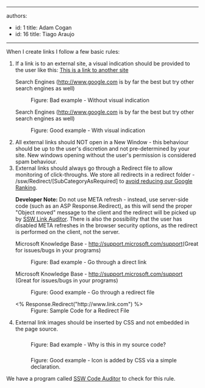 

---
authors:
  - id: 1
    title: Adam Cogan
  - id: 16
    title: Tiago Araujo
---




<span class='intro'> <p>When I create links I follow a few basic rules&#58;
                </p> </span>

<ol><li> If a link is to an external site, a visual indication should be provided to the user like this&#58; 
      <a target="_blank" href="http&#58;//www.ssw.com.au/ssw/Redirect/Microsoft/microsoft.htm">This is a link to another site</a><img title="You are now leaving SSW" src="http&#58;//www.ssw.com.au/ssw/images/external.gif" alt="" style="margin&#58;5px;" /> 
      <dl class="badImage"><p class="ssw15-rteElement-GreyBox"> Search Engines (<a target="_blank" href="http&#58;//www.ssw.com.au/ssw/Redirect/Web/Google.htm">http&#58;//www.google.com</a> is by far the best but try other search engines as well)</p><dd>Figure&#58; Bad example - Without visual indication</dd></dl><dl class="goodImage"><p class="ssw15-rteElement-GreyBox">Search Engines (<a target="_blank" href="http&#58;//www.ssw.com.au/ssw/Redirect/Web/Google.htm">http&#58;//www.google.com</a> is by far the best but try other search engines as well) </p><dd>Figure&#58; Good example - With visual indication</dd></dl></li><li>
      All external links should NOT open in a New Window - this behaviour should be up to the user's discretion and not pre-determined by your site. New windows opening without the user's permission is considered spam behaviour.
   </li><li>
      External links should always go through a Redirect file to allow monitoring of click-throughs. We store all redirects in a redirect folder - /ssw/Redirect/[SubCategoryAsRequired] to 
         <a href="http&#58;//www.ssw.com.au/ssw/Standards/Rules/RulesToBetterGoogleRankings.aspx#Robotstxtfile">avoid reducing our Google Ranking</a>.
      <p>
         <strong>Developer Note&#58;</strong> Do not use META refresh - instead, use server-side code (such as an ASP Response.Redirect), as this will send the proper &quot;Object moved&quot; message to the client and the redirect will be picked up by 
         <a href="http&#58;//www.ssw.com.au/ssw/Standards/DeveloperGeneral/WebdevelopmentTools.aspx#BrokenLinks">SSW Link Auditor</a>. There is also the possibility that the user has disabled META refreshes in the browser security options, as the redirect is performed on the client, not the server. </p><dl class="badImage"><p class="ssw15-rteElement-GreyBox">Microsoft Knowledge Base - 
            <a target="_blank" href="http&#58;//support.microsoft.com/support">http&#58;//support.microsoft.com/support</a>(Great for issues/bugs in your programs) </p><dd>Figure&#58; Bad example - Go through a direct link</dd></dl><dl class="goodImage"><p class="ssw15-rteElement-GreyBox">Microsoft Knowledge Base - 
            <a target="_blank" href="http&#58;//www.ssw.com.au/ssw/Redirect/Microsoft/MicrosoftSupport.htm">http&#58;//support.microsoft.com/support</a> (Great for issues/bugs in your programs) </p><dd>Figure&#58; Good example - Go through a redirect file</dd></dl><dl class="code"><dt> &lt;% Response.Redirect(&quot;http&#58;//www.link.com&quot;) %&gt; </dt><dd>Figure&#58; Sample Code for a Redirect File</dd></dl></li><li>
      External link images should be inserted by CSS and not embedded in the page source.
      <dl class="badImage"><dt>
            <img src="http&#58;//www.ssw.com.au/SSW/Standards/Rules/images/BadLink.gif" alt="" style="margin&#58;5px;" />
         </dt><dd>Figure&#58; Bad example - Why is this in my source code?</dd></dl><dl class="goodImage"><dt>
            <img src="http&#58;//www.ssw.com.au/SSW/Standards/Rules/images/GoodLink.gif" alt="" style="margin&#58;5px;" />
         </dt><dd>Figure&#58; Good example - Icon is added by CSS via a simple declaration.</dd></dl></li></ol><p>We have a program called 
   <a href="http&#58;//www.ssw.com.au/ssw/CodeAuditor/">SSW Code Auditor</a> to check for this rule. </p>


